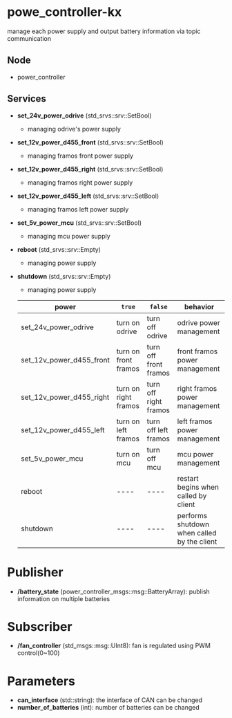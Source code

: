 # powe_controller-kx

manage each power supply and output battery information via topic communication

## Node
  - power_controller

## Services
- **set_24v_power_odrive** (std_srvs::srv::SetBool)
    - managing odrive's power supply
- **set_12v_power_d455_front** (std_srvs::srv::SetBool)
    - managing framos front power supply
- **set_12v_power_d455_right** (std_srvs::srv::SetBool)
    - managing framos right power supply
- **set_12v_power_d455_left** (std_srvs::srv::SetBool)
    - managing framos left power supply
- **set_5v_power_mcu** (std_srvs::srv::SetBool)
    - managing mcu power supply
- **reboot** (std_srvs::srv::Empty)
    - managing power supply
- **shutdown** (std_srvs::srv::Empty)
    - managing power supply


    
    |power|`true`|`false`|behavior|
    |---|---|---|---|
    |set_24v_power_odrive|turn on odrive|turn off odrive|odrive power management|
    |set_12v_power_d455_front|turn on front framos|turn off front framos|front framos power management|
    |set_12v_power_d455_right|turn on right framos|turn off right framos|right framos power management|
    |set_12v_power_d455_left|turn on left framos|turn off left framos|left framos power management|
    |set_5v_power_mcu|turn on mcu|turn off mcu|mcu  power management|
    |reboot|----|----|restart begins when called by client|
    |shutdown|----|----|performs shutdown when called by the client|
    
# Publisher
 - **/battery_state** (power_controller_msgs::msg::BatteryArray): publish information on multiple batteries

# Subscriber
 - **/fan_controller** (std_msgs::msg::UInt8): fan is regulated using PWM control(0~100)

# Parameters
- **can_interface** (std::string): the interface of CAN can be changed
- **number_of_batteries** (int): number of batteries can be changed